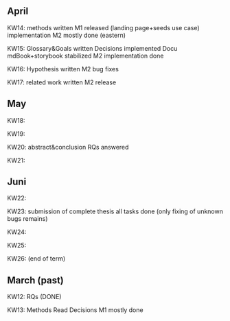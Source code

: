 ## April

KW14: methods written
       M1 released (landing page+seeds use case)
       implementation M2 mostly done (eastern)

KW15: Glossary&Goals written
       Decisions implemented
       Docu mdBook+storybook stabilized
       M2 implementation done

KW16: Hypothesis written
       M2 bug fixes

KW17: related work written
       M2 release

## May

KW18:

KW19:

KW20: abstract&conclusion
       RQs answered

KW21:

## Juni

KW22:

KW23: submission of complete thesis
       all tasks done (only fixing of unknown bugs remains)

KW24:

KW25:

KW26: (end of term)



## March (past)

KW12: RQs (DONE)

KW13: Methods
       Read Decisions
       M1 mostly done

